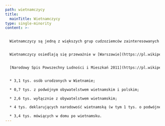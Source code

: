 ```yaml
---
path: wietnamczycy
title:
  mainTitle: Wietnamczycy
type: single-minority
content: >-
  

  Wietnamczycy są jedną z większych grup cudzoziemców zainteresowanych pozostaniem w Polsce. Trudno jest dokładnie ustalić ich liczbę. [Urząd ds. Repatriacji i Cudzoziemców](https://pl.wikipedia.org/w/index.php?title=Urz%C4%85d_ds._Repatriacji_i_Cudzoziemc%C3%B3w&action=edit&redlink=1 "Urząd ds. Repatriacji i Cudzoziemców (strona nie istnieje)") sygnalizował w 2001 r., że liczba Wietnamczyków może przekraczać 40 tysięcy. Wydana Wietnamczykom liczba pozwoleń na zamieszkanie w Rzeczypospolitej Polskiej na czas określony lub zezwoleń na osiedlenie się nie oddaje stanu populacji wietnamskiej w Polsce. Z [kartą stałego pobytu](https://pl.wikipedia.org/wiki/Karta_sta%C5%82ego_pobytu_Rzeczypospolitej_Polskiej "Karta stałego pobytu Rzeczypospolitej Polskiej") szacuje się ich liczbę na około 20 tysięcy. [Teresa Halik](https://pl.wikipedia.org/wiki/Teresa_Halik "Teresa Halik"), wietnamolog z Zakładu Krajów Pozaeuropejskich [PAN](https://pl.wikipedia.org/wiki/Polska_Akademia_Nauk "Polska Akademia Nauk"), ocenia ich liczbę na 40 tysięcy. [Ksiądz](https://pl.wikipedia.org/wiki/Ksi%C4%85dz "Ksiądz") Edward Osiecki, [werbista](https://pl.wikipedia.org/wiki/Werbi%C5%9Bci "Werbiści"), duszpasterz wietnamskich katolików szacuje ich liczbę na 60 tysięcy[\[1]](https://pl.wikipedia.org/wiki/Wietnamczycy_w_Polsce#cite_note-RP-1).


  Wietnamczycy osiedlają się przeważnie w [Warszawie](https://pl.wikipedia.org/wiki/Warszawa "Warszawa"), ale również w [Szczecinie](https://pl.wikipedia.org/wiki/Szczecin "Szczecin"), [Łodzi](https://pl.wikipedia.org/wiki/%C5%81%C3%B3d%C5%BA "Łódź"), [Poznaniu](https://pl.wikipedia.org/wiki/Pozna%C5%84 "Poznań"), [Krakowie](https://pl.wikipedia.org/wiki/Krak%C3%B3w "Kraków") i [Katowicach](https://pl.wikipedia.org/wiki/Katowice "Katowice").


  [Narodowy Spis Powszechny Ludności i Mieszkań 2011](https://pl.wikipedia.org/wiki/Narodowy_Spis_Powszechny_Ludno%C5%9Bci_i_Mieszka%C5%84_2011 "Narodowy Spis Powszechny Ludności i Mieszkań 2011") wykazał:


  * 3,1 tys. osób urodzonych w Wietnamie;

  * 0,7 tys. z podwójnym obywatelstwem wietnamskim i polskim;

  * 2,6 tys. wyłącznie z obywatelstwem wietnamskim;

  * 4 tys. deklarujących narodowość wietnamską (w tym 1 tys. o podwójnej, wietnamsko-polskiej identyfikacji narodowej)

  * 3,4 tys. mówiących w domu po wietnamsku.
---
```

